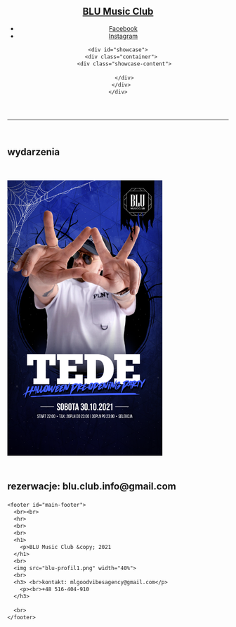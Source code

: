 <!DOCTYPE html>
<html lang="en">

<head>
  <meta charset="UTF-8">
  <meta name="viewport" content="width=device-width, initial-scale=1.0">
  <meta http-equiv="X-UA-Compatible" content="ie=edge">
  <link rel="preconnect" href="https://fonts.gstatic.com">
  <link href="https://fonts.googleapis.com/css2?family=Lato:wght@300&display=swap" rel="stylesheet">
  <link rel="stylesheet" href="style.css">
  <title>BLU Piaseczno</title>
</head>

<body>
  <header>
    <nav id="navbar">
      <div class="container">
        <h1 class="logo"><a href="index.html">BLU Music Club</a></h1>
        <ul>
          <li><a href="https://www.facebook.com/blumusicclub/">Facebook</a></li>
          <li><a href="https://www.instagram.com/blumusicclub/">Instagram</a></li>
        </ul>
      </div>
    </nav>

    <div id="showcase">
      <div class="container">
        <div class="showcase-content">

        </div>
      </div>
    </div>
  </header>
  <section id="testimonials" class="py-3">
    <div class="container">
      <hr>
      <br>
      <h2 class="l-heading">wydarzenia</h2>
      <br>
      <br>
      <img src="blu-tede-story.png" width="70%">
      <br>
      <h2> <br>rezerwacje: blu.club.info@gmail.com</p>
      </h2>
    </div>

    <footer id="main-footer">
      <br><br>
      <hr>
      <br>
      <br>
      <h1>
        <p>BLU Music Club &copy; 2021
      </h1>
      <br>
      <img src="blu-profil1.png" width="40%">
      <br>
      <h3> <br>kontakt: mlgoodvibesagency@gmail.com</p>
        <p><br>+48 516-404-910
      </h3>

      <br>
    </footer>

</body>

</html>
